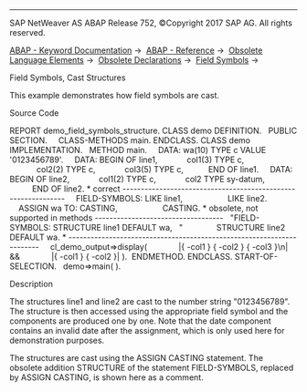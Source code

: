   

* * *

SAP NetWeaver AS ABAP Release 752, ©Copyright 2017 SAP AG. All rights reserved.

[ABAP - Keyword Documentation](javascript:call_link\('abenabap.htm'\)) →  [ABAP - Reference](javascript:call_link\('abenabap_reference.htm'\)) →  [Obsolete Language Elements](javascript:call_link\('abenabap_obsolete.htm'\)) →  [Obsolete Declarations](javascript:call_link\('abenobsolete_declarations.htm'\)) →  [Field Symbols](javascript:call_link\('abenfield_symbols_obsolete.htm'\)) → 

Field Symbols, Cast Structures

This example demonstrates how field symbols are cast.

Source Code

REPORT demo\_field\_symbols\_structure.
CLASS demo DEFINITION.
  PUBLIC SECTION.
    CLASS-METHODS main.
ENDCLASS.
CLASS demo IMPLEMENTATION.
  METHOD main.
    DATA: wa(10) TYPE c VALUE '0123456789'.
    DATA: BEGIN OF line1,
            col1(3) TYPE c,
            col2(2) TYPE c,
            col3(5) TYPE c,
          END OF line1.
    DATA: BEGIN OF line2,
            col1(2) TYPE c,
            col2 TYPE sy-datum,
          END OF line2.
\* correct --------------------------------------------------------------
    FIELD-SYMBOLS: <f1> LIKE line1,
                   <f2> LIKE line2.
    ASSIGN wa TO: <f1> CASTING,
                  <f2> CASTING.
\* obsolete, not supported in methods -----------------------------------
  "FIELD-SYMBOLS: <f1> STRUCTURE line1 DEFAULT wa,
  "               <f2> STRUCTURE line2 DEFAULT wa.
\* ----------------------------------------------------------------------
    cl\_demo\_output=>display(
             |{ <f1>-col1 } { <f1>-col2 } { <f1>-col3 }\\n| &&
             |{ <f2>-col1 } { <f2>-col2 }| ).  ENDMETHOD.
ENDCLASS.
START-OF-SELECTION.
  demo=>main( ).

Description

The structures line1 and line2 are cast to the number string "0123456789". The structure is then accessed using the appropriate field symbol and the components are produced one by one. Note that the date component contains an invalid date after the assignment, which is only used here for demonstration purposes.

The structures are cast using the ASSIGN CASTING statement. The obsolete addition STRUCTURE of the statement FIELD-SYMBOLS, replaced by ASSIGN CASTING, is shown here as a comment.